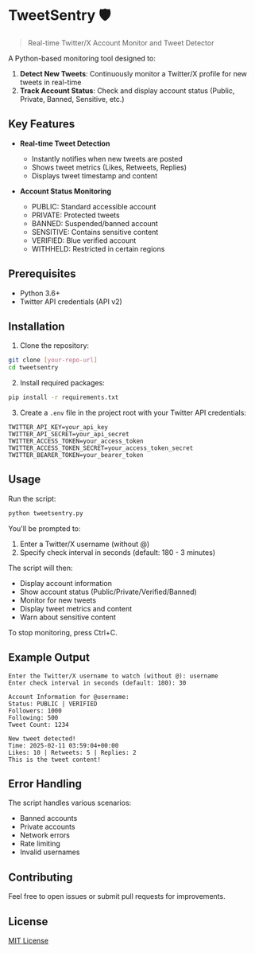 # TweetSentry 🛡️

> Real-time Twitter/X Account Monitor and Tweet Detector

A Python-based monitoring tool designed to:
1. **Detect New Tweets**: Continuously monitor a Twitter/X profile for new tweets in real-time
2. **Track Account Status**: Check and display account status (Public, Private, Banned, Sensitive, etc.)

## Key Features

- **Real-time Tweet Detection**
  - Instantly notifies when new tweets are posted
  - Shows tweet metrics (Likes, Retweets, Replies)
  - Displays tweet timestamp and content

- **Account Status Monitoring**
  - PUBLIC: Standard accessible account
  - PRIVATE: Protected tweets
  - BANNED: Suspended/banned account
  - SENSITIVE: Contains sensitive content
  - VERIFIED: Blue verified account
  - WITHHELD: Restricted in certain regions

## Prerequisites

- Python 3.6+
- Twitter API credentials (API v2)

## Installation

1. Clone the repository:
```bash
git clone [your-repo-url]
cd tweetsentry
```

2. Install required packages:
```bash
pip install -r requirements.txt
```

3. Create a `.env` file in the project root with your Twitter API credentials:
```env
TWITTER_API_KEY=your_api_key
TWITTER_API_SECRET=your_api_secret
TWITTER_ACCESS_TOKEN=your_access_token
TWITTER_ACCESS_TOKEN_SECRET=your_access_token_secret
TWITTER_BEARER_TOKEN=your_bearer_token
```

## Usage

Run the script:
```bash
python tweetsentry.py
```

You'll be prompted to:
1. Enter a Twitter/X username (without @)
2. Specify check interval in seconds (default: 180 - 3 minutes)

The script will then:
- Display account information
- Show account status (Public/Private/Verified/Banned)
- Monitor for new tweets
- Display tweet metrics and content
- Warn about sensitive content

To stop monitoring, press Ctrl+C.

## Example Output

```
Enter the Twitter/X username to watch (without @): username
Enter check interval in seconds (default: 180): 30

Account Information for @username:
Status: PUBLIC | VERIFIED
Followers: 1000
Following: 500
Tweet Count: 1234

New tweet detected!
Time: 2025-02-11 03:59:04+00:00
Likes: 10 | Retweets: 5 | Replies: 2
This is the tweet content!
```

## Error Handling

The script handles various scenarios:
- Banned accounts
- Private accounts
- Network errors
- Rate limiting
- Invalid usernames

## Contributing

Feel free to open issues or submit pull requests for improvements.

## License

[MIT License](https://github.com/renzycode/tweetsentry/blob/main/LICENSE)
